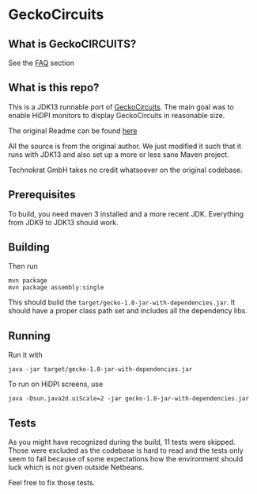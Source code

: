 # GeckoCircuits

## What is GeckoCIRCUITS?
See the [FAQ](FAQ.md) section

## What is this repo?

This is a JDK13 runnable port of [GeckoCircuits](https://sourceforge.net/projects/geckocircuits/).
The main goal was to enable HiDPI monitors to display GeckoCircuits in reasonable size.

The original Readme can be found [here](README.txt)

All the source is from the original author. We just modified it such that it runs with JDK13 and also set up a more or less sane Maven project.

Technokrat GmbH takes no credit whatsoever on the original codebase.

## Prerequisites

To build, you need maven 3 installed and a more recent JDK. Everything from JDK9 to JDK13 should work.

## Building

Then run

```
mvn package
mvn package assembly:single
```

This should build the `target/gecko-1.0-jar-with-dependencies.jar`.
It should have a proper class path set and includes all the dependency libs.

## Running

Run it with

```java -jar target/gecko-1.0-jar-with-dependencies.jar```

To run on HiDPI screens, use

```java -Dsun.java2d.uiScale=2 -jar gecko-1.0-jar-with-dependencies.jar```

## Tests

As you might have recognized during the build, 11 tests were skipped. Those were excluded as the codebase is hard to read and the tests only seem to fail because of some expectations how the environment should luck which is not given outside Netbeans.

Feel free to fix those tests.

